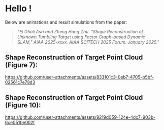 # Hello !

Below are animations and result simulations from the paper:

>*"El Ghali Asri and Zheng Hong Zhu. "Shape Reconstruction of Unknown Tumbling Target using Factor Graph-based Dynamic SLAM," AIAA 2025-xxxx. AIAA SCITECH 2025 Forum. January 2025."*

## **Shape Reconstruction of Target Point Cloud (Figure 7):**

https://github.com/user-attachments/assets/833101c3-0eb7-4705-b5bf-02561c7e78d3

## **Shape Reconstruction of Target Point Cloud (Figure 10):**

https://github.com/user-attachments/assets/9219d059-124e-4dc7-903b-6ce0510e002f


